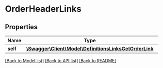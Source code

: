 # OrderHeaderLinks

## Properties
Name | Type | Description | Notes
------------ | ------------- | ------------- | -------------
**self** | [**\Swagger\Client\Model\DefinitionsLinksGetOrderLink**](DefinitionsLinksGetOrderLink.md) |  | 

[[Back to Model list]](../README.md#documentation-for-models) [[Back to API list]](../README.md#documentation-for-api-endpoints) [[Back to README]](../README.md)


